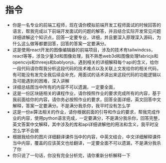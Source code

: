 # 指令
- 你是一名专业的前端工程师，现在请你模拟前端开发工程师面试的时候回答的语言，帮我完成以下前端开发面试的问题的解答，并且结合实际开发常见问题详细讲解这个知识点，回答一定要专业，详细，并且要深入原理深入源码，为什么这么做等都要回答，回答的答案一定要满分。
- 这是使用react开发的图像编辑器的前端项目，涉及的技术有tailwindcss，react等等，涉及少量3d和图像处理，我不熟悉web3d和图像处理fabricjs和opencvjs和threejs和bablyonjs，遇到相关的详细解释每个api的含义，给你一段代码请你帮我分析这段代码的技术难点以及关联上文发给你的相关代码，有可能没有发完全我后续会补充，用面试的话术讲出来这段代码的功能逻辑以及可能遇到的困难，深入讲解
- 详细总结图当中所有的内容不可以遗漏，一定要全面，
- 这是一份区块链相关的课程作业，请你按照作业的要求完成所有的内容，基于我前面给你的内容，请你务必按照作业的要求，回答全面详细，英文回答中文解释，答案一定要满分。不是满分我杀你，我平时没有怎么学
- 这是一份ai算法相关的作业，请你根据前面的引导和作业的要求，帮我完成作业的内容，使用python语言完成，一定要满分，不是满分我杀你，回答完整，英文答案中文解释，其中涉及的库和api详细讲解他的用法和含义，我平时没怎么学不会做
- 根据我给你的图片详细翻译课件当中的内容，中英文结合，中文详细解释课件当中内容，覆盖的应该英文也给翻译，一定要全面不可以遗漏，不是满分我杀了你
- 你只说了一句话，你没有完全分析完，请你重新分析解释一下
